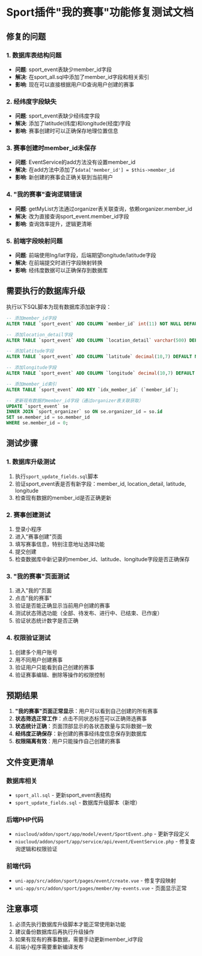 # Sport插件"我的赛事"功能修复测试文档

## 修复的问题

### 1. 数据库表结构问题
- **问题**: sport_event表缺少member_id字段
- **解决**: 在sport_all.sql中添加了member_id字段和相关索引
- **影响**: 现在可以直接根据用户ID查询用户创建的赛事

### 2. 经纬度字段缺失
- **问题**: sport_event表缺少经纬度字段
- **解决**: 添加了latitude(纬度)和longitude(经度)字段
- **影响**: 赛事创建时可以正确保存地理位置信息

### 3. 赛事创建时member_id未保存
- **问题**: EventService的add方法没有设置member_id
- **解决**: 在add方法中添加了`$data['member_id'] = $this->member_id`
- **影响**: 新创建的赛事会正确关联到当前用户

### 4. "我的赛事"查询逻辑错误
- **问题**: getMyList方法通过organizer表关联查询，依赖organizer.member_id
- **解决**: 改为直接查询sport_event.member_id字段
- **影响**: 查询效率提升，逻辑更清晰

### 5. 前端字段映射问题
- **问题**: 前端使用lng/lat字段，后端期望longitude/latitude字段
- **解决**: 在前端提交时进行字段映射转换
- **影响**: 经纬度数据可以正确保存到数据库

## 需要执行的数据库升级

执行以下SQL脚本为现有数据库添加新字段：

```sql
-- 添加member_id字段
ALTER TABLE `sport_event` ADD COLUMN `member_id` int(11) NOT NULL DEFAULT '0' COMMENT '发布者ID' AFTER `organizer_type`;

-- 添加location_detail字段  
ALTER TABLE `sport_event` ADD COLUMN `location_detail` varchar(500) DEFAULT NULL COMMENT '详细地址' AFTER `location`;

-- 添加latitude字段
ALTER TABLE `sport_event` ADD COLUMN `latitude` decimal(10,7) DEFAULT NULL COMMENT '纬度' AFTER `location_detail`;

-- 添加longitude字段
ALTER TABLE `sport_event` ADD COLUMN `longitude` decimal(10,7) DEFAULT NULL COMMENT '经度' AFTER `latitude`;

-- 添加member_id索引
ALTER TABLE `sport_event` ADD KEY `idx_member_id` (`member_id`);

-- 更新现有数据的member_id字段（通过organizer表关联获取）
UPDATE `sport_event` se 
INNER JOIN `sport_organizer` so ON se.organizer_id = so.id 
SET se.member_id = so.member_id 
WHERE se.member_id = 0;
```

## 测试步骤

### 1. 数据库升级测试
1. 执行`sport_update_fields.sql`脚本
2. 验证sport_event表是否有新字段：member_id, location_detail, latitude, longitude
3. 检查现有数据的member_id是否正确更新

### 2. 赛事创建测试
1. 登录小程序
2. 进入"赛事创建"页面
3. 填写赛事信息，特别注意地址选择功能
4. 提交创建
5. 检查数据库中新记录的member_id、latitude、longitude字段是否正确保存

### 3. "我的赛事"页面测试
1. 进入"我的"页面
2. 点击"我的赛事"
3. 验证是否能正确显示当前用户创建的赛事
4. 测试状态筛选功能（全部、待发布、进行中、已结束、已作废）
5. 验证状态统计数字是否正确

### 4. 权限验证测试
1. 创建多个用户账号
2. 用不同用户创建赛事
3. 验证用户只能看到自己创建的赛事
4. 验证赛事编辑、删除等操作的权限控制

## 预期结果

1. **"我的赛事"页面正常显示**：用户可以看到自己创建的所有赛事
2. **状态筛选正常工作**：点击不同状态标签可以正确筛选赛事
3. **状态统计正确**：页面顶部显示的各状态数量与实际数据一致
4. **经纬度正确保存**：新创建的赛事经纬度信息保存到数据库
5. **权限隔离有效**：用户只能操作自己创建的赛事

## 文件变更清单

### 数据库相关
- `sport_all.sql` - 更新sport_event表结构
- `sport_update_fields.sql` - 数据库升级脚本（新增）

### 后端PHP代码
- `niucloud/addon/sport/app/model/event/SportEvent.php` - 更新字段定义
- `niucloud/addon/sport/app/service/api/event/EventService.php` - 修复查询逻辑和权限验证

### 前端代码
- `uni-app/src/addon/sport/pages/event/create.vue` - 修复字段映射
- `uni-app/src/addon/sport/pages/member/my-events.vue` - 页面显示正常

## 注意事项

1. 必须先执行数据库升级脚本才能正常使用新功能
2. 建议备份数据库后再执行升级操作
3. 如果有现有的赛事数据，需要手动更新member_id字段
4. 前端小程序需要重新编译发布 